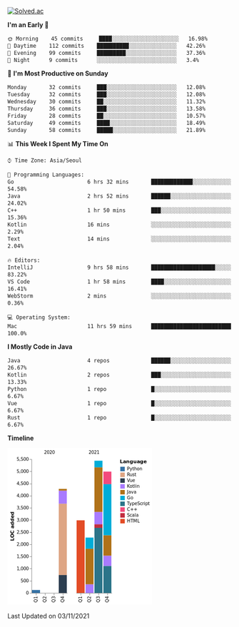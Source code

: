 [![Solved.ac](http://mazassumnida.wtf/api/v2/generate_badge?boj=kuckjwi)](https://solved.ac/kuckjwi)
<!--START_SECTION:waka-->
**I'm an Early 🐤** 

```text
🌞 Morning    45 commits     ████░░░░░░░░░░░░░░░░░░░░░   16.98% 
🌆 Daytime    112 commits    ██████████░░░░░░░░░░░░░░░   42.26% 
🌃 Evening    99 commits     █████████░░░░░░░░░░░░░░░░   37.36% 
🌙 Night      9 commits      ░░░░░░░░░░░░░░░░░░░░░░░░░   3.4%

```
📅 **I'm Most Productive on Sunday** 

```text
Monday       32 commits     ███░░░░░░░░░░░░░░░░░░░░░░   12.08% 
Tuesday      32 commits     ███░░░░░░░░░░░░░░░░░░░░░░   12.08% 
Wednesday    30 commits     ██░░░░░░░░░░░░░░░░░░░░░░░   11.32% 
Thursday     36 commits     ███░░░░░░░░░░░░░░░░░░░░░░   13.58% 
Friday       28 commits     ██░░░░░░░░░░░░░░░░░░░░░░░   10.57% 
Saturday     49 commits     ████░░░░░░░░░░░░░░░░░░░░░   18.49% 
Sunday       58 commits     █████░░░░░░░░░░░░░░░░░░░░   21.89%

```


📊 **This Week I Spent My Time On** 

```text
⌚︎ Time Zone: Asia/Seoul

💬 Programming Languages: 
Go                       6 hrs 32 mins       █████████████░░░░░░░░░░░░   54.58% 
Java                     2 hrs 52 mins       ██████░░░░░░░░░░░░░░░░░░░   24.02% 
C++                      1 hr 50 mins        ███░░░░░░░░░░░░░░░░░░░░░░   15.36% 
Kotlin                   16 mins             ░░░░░░░░░░░░░░░░░░░░░░░░░   2.29% 
Text                     14 mins             ░░░░░░░░░░░░░░░░░░░░░░░░░   2.04%

🔥 Editors: 
IntelliJ                 9 hrs 58 mins       ████████████████████░░░░░   83.22% 
VS Code                  1 hr 58 mins        ████░░░░░░░░░░░░░░░░░░░░░   16.41% 
WebStorm                 2 mins              ░░░░░░░░░░░░░░░░░░░░░░░░░   0.36%

💻 Operating System: 
Mac                      11 hrs 59 mins      █████████████████████████   100.0%

```

**I Mostly Code in Java** 

```text
Java                     4 repos             ██████░░░░░░░░░░░░░░░░░░░   26.67% 
Kotlin                   2 repos             ███░░░░░░░░░░░░░░░░░░░░░░   13.33% 
Python                   1 repo              █░░░░░░░░░░░░░░░░░░░░░░░░   6.67% 
Vue                      1 repo              █░░░░░░░░░░░░░░░░░░░░░░░░   6.67% 
Rust                     1 repo              █░░░░░░░░░░░░░░░░░░░░░░░░   6.67%

```


**Timeline**

![Chart not found](https://raw.githubusercontent.com/kuckjwi0928/kuckjwi0928/master/charts/bar_graph.png) 


 Last Updated on 03/11/2021
<!--END_SECTION:waka-->
